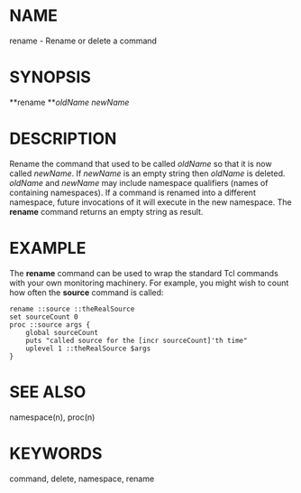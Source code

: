 # NAME

rename - Rename or delete a command

# SYNOPSIS

**rename ***oldName newName*

# DESCRIPTION

Rename the command that used to be called *oldName* so that it is now
called *newName*. If *newName* is an empty string then *oldName* is
deleted. *oldName* and *newName* may include namespace qualifiers (names
of containing namespaces). If a command is renamed into a different
namespace, future invocations of it will execute in the new namespace.
The **rename** command returns an empty string as result.

# EXAMPLE

The **rename** command can be used to wrap the standard Tcl commands
with your own monitoring machinery. For example, you might wish to count
how often the **source** command is called:

    rename ::source ::theRealSource
    set sourceCount 0
    proc ::source args {
        global sourceCount
        puts "called source for the [incr sourceCount]'th time"
        uplevel 1 ::theRealSource $args
    }

# SEE ALSO

namespace(n), proc(n)

# KEYWORDS

command, delete, namespace, rename
